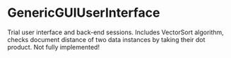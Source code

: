 # GenericGUIUserInterface
Trial user interface and back-end sessions. Includes VectorSort algorithm, checks document distance of two data instances by taking their dot product. Not fully implemented! 
